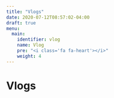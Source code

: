 ```yaml
---
title: "Vlogs"
date: 2020-07-12T08:57:02-04:00
draft: true
menu:
  main:
    identifier: vlog
    name: Vlog
    pre: "<i class='fa fa-heart'></i>"
    weight: 4
---
```


# Vlogs
